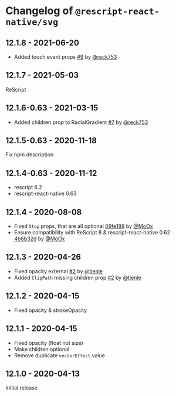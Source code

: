 # Changelog of `@rescript-react-native/svg`

## 12.1.8 - 2021-06-20

- Added touch event props [#9](https://github.com/rescript-react-native/svg/pull/9) by [@reck753](https://github.com/reck753)

## 12.1.7 - 2021-05-03

ReScript

## 12.1.6-0.63 - 2021-03-15

- Added children prop to RadialGradient [#7](https://github.com/rescript-react-native/svg/pull/7) by [@reck753](https://github.com/reck753)

## 12.1.5-0.63 - 2020-11-18

Fix npm description

## 12.1.4-0.63 - 2020-11-12

- rescript 8.2
- rescript-react-native 0.63

## 12.1.4 - 2020-08-08

- Fixed `Stop` props, that are all optional [09fe188](https://github.com/rescript-react-native/svg/commit/09fe188) by [@MoOx](https://github.com/MoOx)
- Ensure compatibility with ReScript 8 & rescript-react-native 0.62 [4b6b32d](https://github.com/rescript-react-native/svg/commit/4b6b32d) by [@MoOx](https://github.com/MoOx)

## 12.1.3 - 2020-04-26

- Fixed opacity external [#2](https://github.com/rescript-react-native/svg/pull/2) by [@tienle](https://github.com/tienle)
- Added `ClipPath` missing children prop [#2](https://github.com/rescript-react-native/svg/pull/2) by [@tienle](https://github.com/tienle)

## 12.1.2 - 2020-04-15

- Fixed opacity & strokeOpacity

## 12.1.1 - 2020-04-15

- Fixed opacity (float not size)
- Make children optional
- Remove duplicate `vectorEffect` value

## 12.1.0 - 2020-04-13

Initial release
